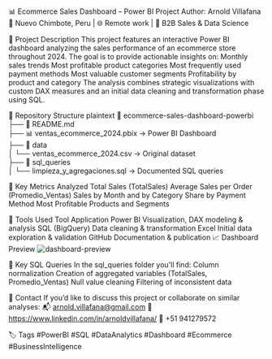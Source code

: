 📊 Ecommerce Sales Dashboard – Power BI Project
Author: Arnold Villafana
📍 Nuevo Chimbote, Peru | 🌐 Remote work | 💼 B2B Sales & Data Science

🧠 Project Description
This project features an interactive Power BI dashboard analyzing the sales performance of an ecommerce store throughout 2024. The goal is to provide actionable insights on:
Monthly sales trends
Most profitable product categories
Most frequently used payment methods
Most valuable customer segments
Profitability by product and category
The analysis combines strategic visualizations with custom DAX measures and an initial data cleaning and transformation phase using SQL.

📁 Repository Structure
plaintext
📁 ecommerce-sales-dashboard-powerbi  
├── 📄 README.md  
├── 📊 ventas_ecommerce_2024.pbix           → Power BI Dashboard  
├── 📁 data  
│   └── ventas_ecommerce_2024.csv           → Original dataset  
├── 📁 sql_queries  
│   └── limpieza_y_agregaciones.sql         → Documented SQL queries  

📌 Key Metrics Analyzed
Total Sales (TotalSales)
Average Sales per Order (Promedio_Ventas)
Sales by Month and by Category
Share by Payment Method
Most Profitable Products and Segments

🔧 Tools Used
Tool	Application
Power BI	Visualization, DAX modeling & analysis
SQL (BigQuery)	Data cleaning & transformation
Excel	Initial data exploration & validation
GitHub	Documentation & publication
📈 Dashboard Preview
![dashboard-preview](https://github.com/user-attachments/assets/f66b4e89-ccf6-4c9f-9f2c-0383f53a3afa)

🧩 Key SQL Queries
In the sql_queries folder you'll find:
Column normalization
Creation of aggregated variables (TotalSales, Promedio_Ventas)
Null value cleaning
Filtering of inconsistent data

🤝 Contact
If you’d like to discuss this project or collaborate on similar analyses:
📬 arnold.villafana@gmail.com
🔗 https://www.linkedin.com/in/arnoldvillafana/
📱 +51 941279572

🏷️ Tags
#PowerBI #SQL #DataAnalytics #Dashboard #Ecommerce #BusinessIntelligence
